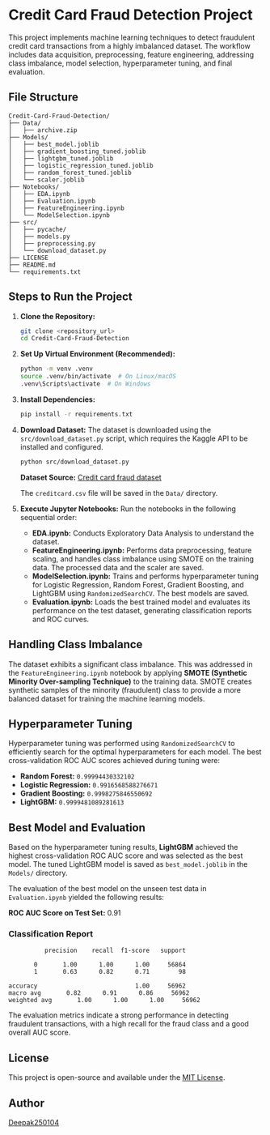 
# Credit Card Fraud Detection Project

This project implements machine learning techniques to detect fraudulent credit card transactions from a highly imbalanced dataset. The workflow includes data acquisition, preprocessing, feature engineering, addressing class imbalance, model selection, hyperparameter tuning, and final evaluation.

## File Structure

```plaintext
Credit-Card-Fraud-Detection/
├── Data/
│   ├── archive.zip
├── Models/
│   ├── best_model.joblib
│   ├── gradient_boosting_tuned.joblib
│   ├── lightgbm_tuned.joblib
│   ├── logistic_regression_tuned.joblib
│   ├── random_forest_tuned.joblib
│   └── scaler.joblib
├── Notebooks/
│   ├── EDA.ipynb
│   ├── Evaluation.ipynb
│   ├── FeatureEngineering.ipynb
│   └── ModelSelection.ipynb
├── src/
│   ├── pycache/
│   ├── models.py
│   ├── preprocessing.py
│   └── download_dataset.py
├── LICENSE
├── README.md
└── requirements.txt
```

## Steps to Run the Project

1. **Clone the Repository:**
    ```bash
    git clone <repository_url>
    cd Credit-Card-Fraud-Detection
    ```

2. **Set Up Virtual Environment (Recommended):**
    ```bash
    python -m venv .venv
    source .venv/bin/activate  # On Linux/macOS
    .venv\Scripts\activate  # On Windows
    ```

3. **Install Dependencies:**
    ```bash
    pip install -r requirements.txt
    ```

4. **Download Dataset:**
    The dataset is downloaded using the `src/download_dataset.py` script, which requires the Kaggle API to be installed and configured.
    ```bash
    python src/download_dataset.py
    ```
    **Dataset Source:** [Credit card fraud dataset](https://www.kaggle.com/datasets/mlg-ulb/creditcardfraud/data)

    The `creditcard.csv` file will be saved in the `Data/` directory.

5. **Execute Jupyter Notebooks:**
    Run the notebooks in the following sequential order:
    - **EDA.ipynb:** Conducts Exploratory Data Analysis to understand the dataset.
    - **FeatureEngineering.ipynb:** Performs data preprocessing, feature scaling, and handles class imbalance using SMOTE on the training data. The processed data and the scaler are saved.
    - **ModelSelection.ipynb:** Trains and performs hyperparameter tuning for Logistic Regression, Random Forest, Gradient Boosting, and LightGBM using `RandomizedSearchCV`. The best models are saved.
    - **Evaluation.ipynb:** Loads the best trained model and evaluates its performance on the test dataset, generating classification reports and ROC curves.

## Handling Class Imbalance

The dataset exhibits a significant class imbalance. This was addressed in the `FeatureEngineering.ipynb` notebook by applying **SMOTE (Synthetic Minority Over-sampling Technique)** to the training data. SMOTE creates synthetic samples of the minority (fraudulent) class to provide a more balanced dataset for training the machine learning models.

## Hyperparameter Tuning

Hyperparameter tuning was performed using `RandomizedSearchCV` to efficiently search for the optimal hyperparameters for each model. The best cross-validation ROC AUC scores achieved during tuning were:

- **Random Forest:** `0.99994430332102`
- **Logistic Regression:** `0.9916568588276671`
- **Gradient Boosting:** `0.9998275846550692`
- **LightGBM:** `0.9999481089281613`

## Best Model and Evaluation

Based on the hyperparameter tuning results, **LightGBM** achieved the highest cross-validation ROC AUC score and was selected as the best model. The tuned LightGBM model is saved as `best_model.joblib` in the `Models/` directory.

The evaluation of the best model on the unseen test data in `Evaluation.ipynb` yielded the following results:

**ROC AUC Score on Test Set:** 0.91

### Classification Report

```plaintext
          precision    recall  f1-score   support

       0       1.00      1.00      1.00     56864
       1       0.63      0.82      0.71        98

accuracy                           1.00     56962
macro avg       0.82      0.91      0.86     56962
weighted avg       1.00      1.00      1.00     56962
```

The evaluation metrics indicate a strong performance in detecting fraudulent transactions, with a high recall for the fraud class and a good overall AUC score.

## License

This project is open-source and available under the [MIT License](https://opensource.org/license/MIT).

## Author 

[Deepak250104](https://github.com/Deepak250104)

